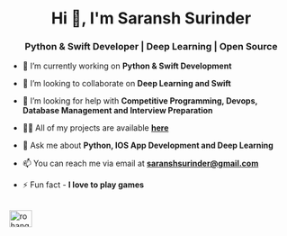 <h1 align="center">Hi 👋, I'm Saransh Surinder</h1>
<h3 align="center">Python & Swift Developer | Deep Learning | Open Source</h3>


- 🔭 I’m currently working on **Python & Swift Development**

- 👯 I’m looking to collaborate on **Deep Learning and Swift**

- 🤝 I’m looking for help with **Competitive Programming, Devops, Database Management and Interview Preparation**

- 👨‍💻 All of my projects are available [**here**](https://github.com/Saransh239?tab=repositories&q=&type=source&language=)

- 💬 Ask me about **Python, IOS App Development and Deep Learning**

- 📫 You can reach me via email at **saranshsurinder@gmail.com**

- ⚡ Fun fact - **I love to play games**
<br>
<a href="https://www.linkedin.com/in/saransh-surinder-308907163/" target="blank"><img align="center" src="https://cdn.jsdelivr.net/npm/simple-icons@3.0.1/icons/linkedin.svg" alt="rohang4837b4124" height="30" width="40" /></a>
